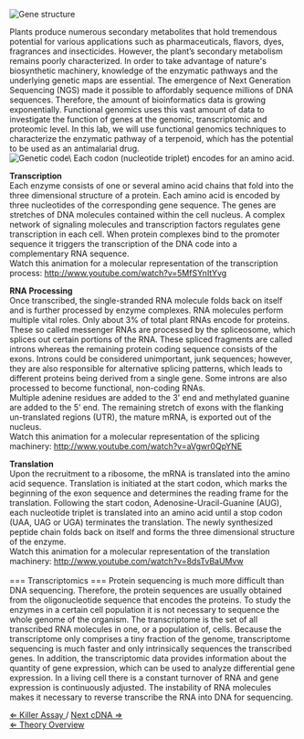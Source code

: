 ![Gene structure](https://s3-us-west-2.amazonaws.com/labster/wiki/media/Gene_structure.png "fig:Gene structure")

Plants
produce numerous secondary metabolites that hold tremendous potential
for various applications such as pharmaceuticals, flavors, dyes,
fragrances and insecticides. However, the plant’s secondary metabolism
remains poorly characterized. In order to take advantage of nature's
biosynthetic machinery, knowledge of the enzymatic pathways and the
underlying genetic maps are essential. The emergence of Next Generation
Sequencing (NGS) made it possible to affordably sequence millions of DNA
sequences. Therefore, the amount of bioinformatics data is growing
exponentially. Functional genomics uses this vast amount of data to
investigate the function of genes at the genomic, transcriptomic and
proteomic level. In this lab, we will use functional genomics techniques
to characterize the enzymatic pathway of a terpenoid, which has the
potential to be used as an antimalarial drug.\
![Genetic code\ Each codon (nucleotide triplet) encodes for an amino acid.](https://s3-us-west-2.amazonaws.com/labster/wiki/media/genetic_code.png "fig:Genetic code Each codon (nucleotide triplet) encodes for an amino acid.")

**Transcription**\
Each enzyme consists of one or several amino acid chains that fold into
the three dimensional structure of a protein. Each amino acid is encoded
by three nucleotides of the corresponding gene sequence. The genes are
stretches of DNA molecules contained within the cell nucleus. A complex
network of signaling molecules and transcription factors regulates gene
transcription in each cell. When protein complexes bind to the promoter
sequence it triggers the transcription of the DNA code into a
complementary RNA sequence.\
Watch this animation for a molecular representation of the transcription
process: <http://www.youtube.com/watch?v=5MfSYnItYvg>

**RNA Processing**\
Once transcribed, the single-stranded RNA molecule folds back on itself
and is further processed by enzyme complexes. RNA molecules perform
multiple vital roles. Only about 3% of total plant RNAs encode for
proteins. These so called messenger RNAs are processed by the
spliceosome, which splices out certain portions of the RNA. These
spliced fragments are called introns whereas the remaining protein
coding sequence consists of the exons. Introns could be considered
unimportant, junk sequences; however, they are also responsible for
alternative splicing patterns, which leads to different proteins being
derived from a single gene. Some introns are also processed to become
functional, non-coding RNAs.\
Multiple adenine residues are added to the 3' end and methylated guanine
are added to the 5' end. The remaining stretch of exons with the
flanking un-translated regions (UTR), the mature mRNA, is exported out
of the nucleus.\
Watch this animation for a molecular representation of the splicing
machinery: <http://www.youtube.com/watch?v=aVgwr0QpYNE>

**Translation**\
Upon the recruitment to a ribosome, the mRNA is translated into the
amino acid sequence. Translation is initiated at the start codon, which
marks the beginning of the exon sequence and determines the reading
frame for the translation. Following the start codon,
Adenosine-Uracil-Guanine (AUG), each nucleotide triplet is translated
into an amino acid until a stop codon (UAA, UAG or UGA) terminates the
translation. The newly synthesized peptide chain folds back on itself
and forms the three dimensional structure of the enzyme.\
Watch this animation for a molecular representation of the translation
machinery: <http://www.youtube.com/watch?v=8dsTvBaUMvw>\
\
=== Transcriptomics === Protein sequencing is much more difficult than
DNA sequencing. Therefore, the protein sequences are usually obtained
from the oligonucleotide sequence that encodes the proteins. To study
the enzymes in a certain cell population it is not necessary to sequence
the whole genome of the organism. The transcriptome is the set of all
transcribed RNA molecules in one, or a population of, cells. Because the
transcriptome only comprises a tiny fraction of the genome,
transcriptome sequencing is much faster and only intrinsically sequences
the transcribed genes. In addition, the transcriptomic data provides
information about the quantity of gene expression, which can be used to
analyze differential gene expression. In a living cell there is a
constant turnover of RNA and gene expression is continuously adjusted.
The instability of RNA molecules makes it necessary to reverse
transcribe the RNA into DNA for sequencing.

[ ⇐ Killer Assay ](/wiki/Killer_Assay "wikilink")/ [ Next cDNA
⇒](/wiki/cDNA "wikilink")\
[ ⇐ Theory Overview ](/wiki/PlantLab "wikilink")

